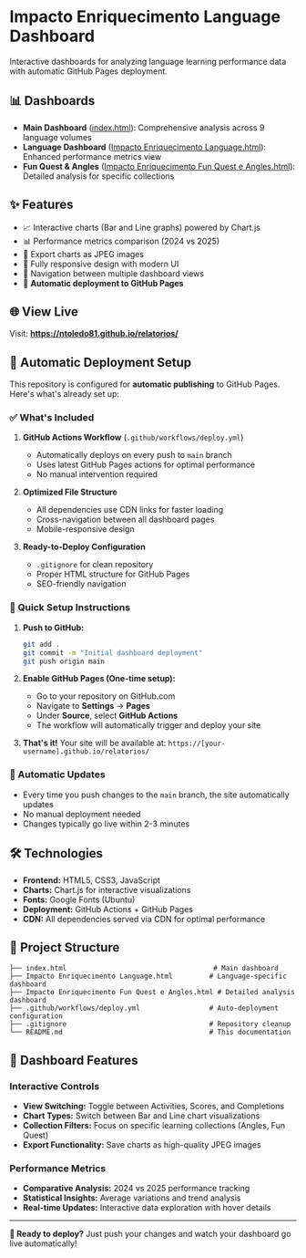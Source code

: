 # Impacto Enriquecimento Language Dashboard

Interactive dashboards for analyzing language learning performance data with automatic GitHub Pages deployment.

## 📊 Dashboards

- **Main Dashboard** ([index.html](index.html)): Comprehensive analysis across 9 language volumes
- **Language Dashboard** ([Impacto Enriquecimento Language.html](Impacto%20Enriquecimento%20Language.html)): Enhanced performance metrics view  
- **Fun Quest & Angles** ([Impacto Enriquecimento Fun Quest e Angles.html](Impacto%20Enriquecimento%20Fun%20Quest%20e%20Angles.html)): Detailed analysis for specific collections

## ✨ Features

- 📈 Interactive charts (Bar and Line graphs) powered by Chart.js
- 📊 Performance metrics comparison (2024 vs 2025)
- 💾 Export charts as JPEG images
- 📱 Fully responsive design with modern UI
- 🎯 Navigation between multiple dashboard views
- 🚀 **Automatic deployment to GitHub Pages**

## 🌐 View Live

Visit: **https://ntoledo81.github.io/relatorios/**

## 🚀 Automatic Deployment Setup

This repository is configured for **automatic publishing** to GitHub Pages. Here's what's already set up:

### ✅ What's Included

1. **GitHub Actions Workflow** (`.github/workflows/deploy.yml`)
   - Automatically deploys on every push to `main` branch
   - Uses latest GitHub Pages actions for optimal performance
   - No manual intervention required

2. **Optimized File Structure**
   - All dependencies use CDN links for faster loading
   - Cross-navigation between all dashboard pages
   - Mobile-responsive design

3. **Ready-to-Deploy Configuration**
   - `.gitignore` for clean repository
   - Proper HTML structure for GitHub Pages
   - SEO-friendly navigation

### 🔧 Quick Setup Instructions

1. **Push to GitHub:**
   ```bash
   git add .
   git commit -m "Initial dashboard deployment"
   git push origin main
   ```

2. **Enable GitHub Pages (One-time setup):**
   - Go to your repository on GitHub.com
   - Navigate to **Settings** → **Pages**
   - Under **Source**, select **GitHub Actions**
   - The workflow will automatically trigger and deploy your site

3. **That's it!** Your site will be available at:
   `https://[your-username].github.io/relatorios/`

### 🔄 Automatic Updates

- Every time you push changes to the `main` branch, the site automatically updates
- No manual deployment needed
- Changes typically go live within 2-3 minutes

## 🛠 Technologies

- **Frontend:** HTML5, CSS3, JavaScript
- **Charts:** Chart.js for interactive visualizations
- **Fonts:** Google Fonts (Ubuntu)
- **Deployment:** GitHub Actions + GitHub Pages
- **CDN:** All dependencies served via CDN for optimal performance

## 📁 Project Structure

```
├── index.html                                    # Main dashboard
├── Impacto Enriquecimento Language.html         # Language-specific dashboard  
├── Impacto Enriquecimento Fun Quest e Angles.html # Detailed analysis dashboard
├── .github/workflows/deploy.yml                 # Auto-deployment configuration
├── .gitignore                                   # Repository cleanup
└── README.md                                    # This documentation
```

## 🎯 Dashboard Features

### Interactive Controls
- **View Switching:** Toggle between Activities, Scores, and Completions
- **Chart Types:** Switch between Bar and Line chart visualizations
- **Collection Filters:** Focus on specific learning collections (Angles, Fun Quest)
- **Export Functionality:** Save charts as high-quality JPEG images

### Performance Metrics
- **Comparative Analysis:** 2024 vs 2025 performance tracking
- **Statistical Insights:** Average variations and trend analysis
- **Real-time Updates:** Interactive data exploration with hover details

---

**🚀 Ready to deploy?** Just push your changes and watch your dashboard go live automatically!

